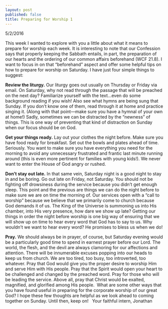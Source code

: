 ```yaml
---
layout: post
published: false
title: Preparing for Worship 1
---
```


5/2/2016

This week I wanted to explore with you a little about what it means to prepare for worship each week.  It is interesting to note that our Confession says that properly keeping the Sabbath entails, in part, the preparation of our hearts and the ordering of our common affairs beforehand (WCF 21.8).  I want to focus in on that “beforehand” aspect and offer some helpful tips on how to prepare for worship on Saturday.  I have just four simple things to suggest:

**Review the liturgy.**  Our liturgy goes out usually on Thursday or Friday via email.  On Saturday, why not read through the passage that will be preached on the next day?  Familiarize yourself with the text…even do some background reading if you wish!  Also see what hymns are being sung that Sunday.  If you don’t know one of them, read through it at home and practice singing it.  (Along with that point—make sure you have a hymnal of your own at home!)  Sadly, sometimes we can be distracted by the “newness” of things.  This is one way of preventing that kind of distraction on Sunday when our focus should be on God.

**Get your things ready.**  Lay out your clothes the night before. Make sure you have food ready for breakfast.  Set out the bowls and plates ahead of time.  Seriously.  You want to make sure you have everything you need for the morning to avoid any unnecessary frustrated and frantic last minute running around (this is even more pertinent for families with young kids!).  We never want to enter the House of God angry or rushed.  

**Don’t stay out late.** In that same vein, Saturday night is a good night to stay in and be boring.  Go out late on Friday, not Saturday.  You should not be fighting off drowsiness during the service because you didn’t get enough sleep.  This point and the previous are things we can do the night before to make sure we are on time the morning of.  Our services open with a “call to worship” because we believe  that we primarily come to church because God demands it of us.  The King of the Universe is summoning us into His chamber, into His very presence, how dare we show up late?  Getting our things in order the night before worship is one big way of ensuring that we will show up on time to hear every word that God has to say to us.  Why wouldn’t we want to hear every word?  He promises to bless us when we do!

**Pray.** We should always be in prayer, of course, but Saturday evening would be a particularly good time to spend in earnest prayer before our Lord.  The world, the flesh, and the devil are always clamoring for our affections and attention.  There will be innumerable excuses popping into our heads to keep us from church.  We are too tired, too busy, too introverted, too whatever.  Pray that God would give you the proper desire to worship Him and serve Him with His people.  Pray that the Spirit would open your heart to be challenged and changed by the preached word.  Pray for those who will be leading the service.  Above all, pray that Christ would be exalted, magnified, and glorified among His people.  What are some other ways that you have found useful in preparing for the corporate worship of our great God?  I hope these few thoughts are helpful as we look ahead to coming together on Sunday.  Until then, keep on!   Your faithful intern, Jonathan